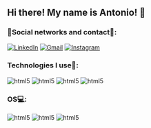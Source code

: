 ## Hi there! My name is Antonio! 👋

### 👨Social networks and contact👨:

[![LinkedIn](https://img.shields.io/badge/LinkedIn-0077B5?style=for-the-badge&logo=linkedin&logoColor=white)](https://www.linkedin.com/in/antoniocarvalho1/)
[![Gmail](https://img.shields.io/badge/Gmail-D14836?style=for-the-badge&logo=gmail&logoColor=white)](mailto:antoniosousac2003@gmail.com)
[![Instagram](https://img.shields.io/badge/Instagram-E4405F?style=for-the-badge&logo=instagram&logoColor=white)](https://www.instagram.com/antoniocarvlh/)

### Technologies I use🚀:

<div style="display: inline_block">
  <img align="center" alt="html5" src="https://img.shields.io/badge/HTML5-E34F26?style=for-the-badge&logo=html5&logoColor=white" />
  <img align="center" alt="html5" src="https://img.shields.io/badge/CSS3-1572B6?style=for-the-badge&logo=css3&logoColor=white" />
  <img align="center" alt="html5" src="https://img.shields.io/badge/Python-14354C?style=for-the-badge&logo=python&logoColor=white" />
  <img align="center" alt="html5" src="https://img.shields.io/badge/C-00599C?style=for-the-badge&logo=c&logoColor=white" />
</div>

### OS💻: 

<div style="display: inline_block">
  <img align="center" alt="html5" src="https://img.shields.io/badge/Linux-FCC624?style=for-the-badge&logo=linux&logoColor=black" />
  <img align="center" alt="html5" src="https://img.shields.io/badge/Ubuntu-E95420?style=for-the-badge&logo=ubuntu&logoColor=white" />
  <img align="center" alt="html5" src="https://img.shields.io/badge/Windows-0078D6?style=for-the-badge&logo=windows&logoColor=white" />
</div>
